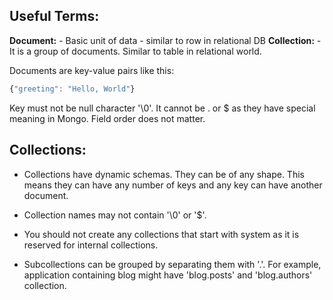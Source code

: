 ## Useful Terms:
**Document:** - Basic unit of data - similar to row in relational DB
**Collection:** - It is a group of documents. Similar to table in relational world.

Documents are key-value pairs like this:

```javascript
{"greeting": "Hello, World"}
```

Key must not be null character '\0'.
It cannot be . or $ as they have special meaning in Mongo.
Field order does not matter.

## Collections:

- Collections have dynamic schemas. They can be of any shape. This means they can have any number of keys and any key can have another document.
- Collection names may not contain '\0' or '$'.
- You should not create any collections that start with system as it is reserved for internal collections.

- Subcollections can be grouped by separating them with '.'. For example, application containing blog might have 'blog.posts' and 'blog.authors' collection.
